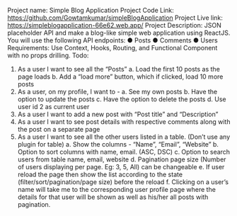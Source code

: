 Project name: Simple Blog Application
Project Code Link: https://github.com/Gowtamkumar/simpleBlogApplication
Project Live link: https://simpleblogapplication-66e62.web.app/
Project Description:
 JSON placeholder API and make a blog-like simple web
application using ReactJS. You will use the following API endpoints:
● Posts
● Comments
● Users
Requirements: Use Context, Hooks, Routing, and Functional Component with no props
drilling.
Todo:
1. As a user I want to see all the “Posts”
a. Load the first 10 posts as the page loads
b. Add a “load more” button, which if clicked, load 10 more posts
2. As a user, on my profile, I want to -
a. See my own posts
b. Have the option to update the posts
c. Have the option to delete the posts
d. Use user id 2 as current user
3. As a user I want to add a new post with “Post title” and “Description”
4. As a user I want to see post details with respective comments along with the post on
a separate page
5. As a user I want to see all the other users listed in a table. (Don’t use any plugin for
table)
a. Show the columns - “Name”, “Email”, “Website”
b. Option to sort columns with name, email. (ASC, DSC)
c. Option to search users from table name, email, website
d. Pagination page size (Number of users displaying per page. Eg: 3, 5, All) can
be changeable
e. If user reload the page then show the list according to the state
(filter/sort/pagination/page size) before the reload
f. Clicking on a user’s name will take me to the corresponding user profile page
where the details for that user will be shown as well as his/her all posts with
pagination.
